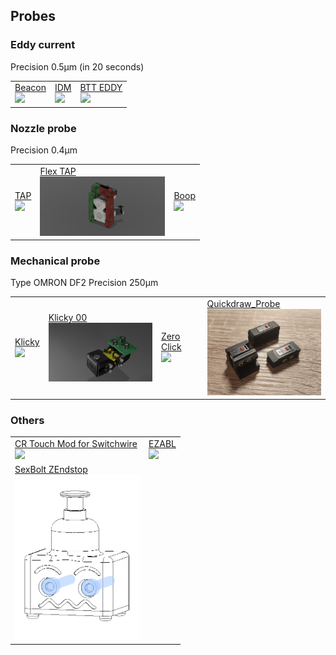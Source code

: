 ## Probes

### Eddy current
Precision 0.5µm (in 20 seconds)
<table>
<tr>
   <td><a href="https://beacon3d.com/">Beacon</br>
      <img src="https://beacon3d.com/wp-content/uploads/2023/11/RevD-her.png"style="width:200px;"/></a></br></td>
    <td><a href="https://github.com/ModularPrintingSystem/IDM">IDM</br>
      <img src="https://3do.eu/5493-thickbox_default/idm-scanner-leveling-sensor-compatible-with-klipper.jpg"style="width:200px;"/></a></br></td>
    <td><a href="https://biqu.equipment/products/bigtreetech-eddy">BTT EDDY</br>
      <img src="https://biqu.equipment/cdn/shop/files/Eddyimage_2_1220x1220_crop_center.png"style="width:200px;"/></a></br></td>
</tr>
</table>

### Nozzle probe
Precision 0.4μm
<table>
<tr>
     <td><a href="https://github.com/VoronDesign/Voron-Tap">TAP</br>
      <img src="https://www.3dlabtech.ca/wp-content/uploads/2022/12/Voron-Tap-kit.jpg"style="width:200px;"/></a></br> </td>
     <td><a href="https://github.com/andrewmcgr/FlexTAP">Flex TAP</br>
      <img src="https://github.com/andrewmcgr/FlexTAP/raw/main/Images/FlexTap.png"style="width:200px;"/></a></br></td>
    <td><a href="https://github.com/PrintersForAnts/Boop">Boop</br>
    <img src="https://github.com/PrintersForAnts/Boop/raw/main/beta_3/Images/def70163-3fc1-4d16-b291-b5826ff7d52b.png" style="width:200px;"/></a></br></td>
</tr>
</table>

### Mechanical probe
Type OMRON DF2 Precision 250µm

<table>
<tr>
      <td><a href="https://github.com/jlas1/Klicky-Probe">Klicky</br>
      <img src="https://github.com/jlas1/Klicky-Probe/raw/main/Probes/KlickyNG/Photos/klickyNG.png"style="width:200px;"/></a></br></td>
      <td><a href="https://github.com/DW-Tas/Klicky-00">Klicky 00</br>
      <img src="https://github.com/DW-Tas/Klicky-00/raw/main/images/PCB_Klicky-00_Xol-Toolhead_render.png"style="width:200px;"/></a></br></td>
      <td><a href="https://github.com/zruncho3d/ZeroClick">Zero Click</br>
      <img src="https://github.com/zruncho3d/ZeroClick/raw/main/Renders/rear.png" style="width:200px;"/></a></br></td>
      <td><a href="https://github.com/Annex-Engineering/Quickdraw_Probe">Quickdraw_Probe</br>
      <img src="https://github.com/Annex-Engineering/Quickdraw_Probe/raw/main/Images/Evolution.jpg" style="width:200px;"/></a></br></td>
</tr>
</table>


### Others
<table>
  <tr>
    <td><a href="https://www.printables.com/fr/model/260473-voron-stealthburner-cr-touch-mod-for-switchwire-to">CR Touch Mod for Switchwire</br>
      <img src="https://media.printables.com/media/prints/260473/images/2328362_c0f1308a-2752-4980-95d8-348c2d820c45/thumbs/inside/1280x960/png/sb_cr_fullview.webp"style="width:200px;"/></a></br></td>
  <td><a href="https://www.printables.com/fr/model/260919-voron-stealthburner-ezabl-mount-adlx-remix-for-12m">EZABL</br>
      <img src="https://media.printables.com/media/prints/260919/images/2331407_aa40fdbc-b0d2-4e1f-b589-d61777c68005/thumbs/inside/1280x960/png/image_2022-08-17_160530948.webp"style="width:200px;"/></a></br></td>
<tr>
<td><a href="https://github.com/VoronDesign/VoronUsers/tree/master/printer_mods/hartk1213/Voron2.4_SexBolt_ZEndstop">SexBolt ZEndstop</br>
  <img src="https://github.com/VoronDesign/VoronUsers/raw/main/printer_mods/hartk1213/Voron2.4_SexBolt_ZEndstop/Images/8.png" style="width:200px;"/></a></br></td>
</tr>
  
 
  
  </tr>
    
  <tr>
   
  </tr>

  <tr>
   
  </tr>
</table>
